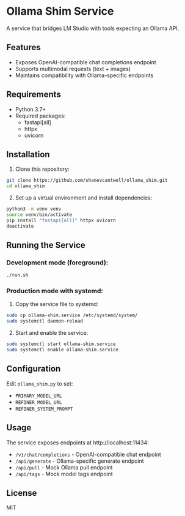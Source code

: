 # Ollama Shim Service

A service that bridges LM Studio with tools expecting an Ollama API.

## Features

- Exposes OpenAI-compatible chat completions endpoint
- Supports multimodal requests (text + images)
- Maintains compatibility with Ollama-specific endpoints

## Requirements

- Python 3.7+
- Required packages:
  - fastapi[all]
  - httpx
  - uvicorn

## Installation

1. Clone this repository:

```bash
git clone https://github.com/shanevcantwell/ollama_shim.git
cd ollama_shim
```

2. Set up a virtual environment and install dependencies:

```bash
python3 -m venv venv
source venv/bin/activate
pip install "fastapi[all]" httpx uvicorn
deactivate
```

## Running the Service

### Development mode (foreground):

```bash
./run.sh
```

### Production mode with systemd:

1. Copy the service file to systemd:

```bash
sudo cp ollama-shim.service /etc/systemd/system/
sudo systemctl daemon-reload
```

2. Start and enable the service:

```bash
sudo systemctl start ollama-shim.service
sudo systemctl enable ollama-shim.service
```

## Configuration

Edit `ollama_shim.py` to set:
- `PRIMARY_MODEL_URL`
- `REFINER_MODEL_URL`
- `REFINER_SYSTEM_PROMPT`

## Usage

The service exposes endpoints at http://localhost:11434:

- `/v1/chat/completions` - OpenAI-compatible chat endpoint
- `/api/generate` - Ollama-specific generate endpoint
- `/api/pull` - Mock Ollama pull endpoint
- `/api/tags` - Mock model tags endpoint

## License

MIT
